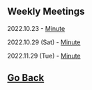 ## Weekly Meetings

2022.10.23 - [Minute](https://yaotongyuannvv.github.io/lenauf/1023.pdf)

2022.10.29 (Sat) - [Minute](https://yaotongyuannvv.github.io/lenauf/1029.pdf)

2022.11.29 (Tue) - [Minute](https://yaotongyuannvv.github.io/lenauf/1129.pdf)

## [Go Back](https://yaotongyuannvv.github.io/)
